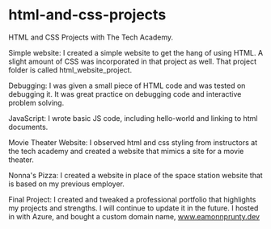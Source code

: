 # html-and-css-projects
HTML and CSS Projects with The Tech Academy.


Simple website:
I created a simple website to get the hang of using HTML. A slight amount of CSS was incorporated in that project as well. That project folder is called html_website_project.

Debugging: 
I was given a small piece of HTML code and was tested on debugging it. It was great practice on debugging code and interactive problem solving.

JavaScript:
I wrote basic JS code, including hello-world and linking to html documents. 

Movie Theater Website:
I observed html and css styling from instructors at the tech academy and created a website that mimics a site for a movie theater.

Nonna's Pizza:
I created a website in place of the space station website that is based on my previous employer.

Final Project:
I created and tweaked a professional portfolio that highlights my projects and strengths. I will continue to update it in the future. I hosted in with Azure, and bought a custom domain name, www.eamonnprunty.dev

